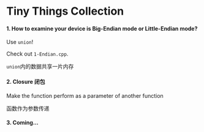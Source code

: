 # Tiny Things Collection

#### 1. How to examine your device is Big-Endian mode or Little-Endian mode?

Use `union`! 

Check out `1-Endian.cpp`.

`union`内的数据共享一片内存

#### 2. Closure 闭包

Make the function perform as a parameter of another function

函数作为参数传递

#### 3. Coming...
